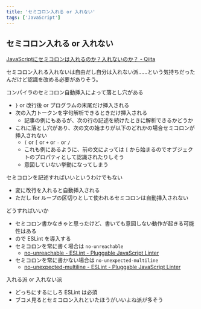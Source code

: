 ```yaml
---
title: 'セミコロン入れる or 入れない'
tags: ['JavaScript']
---
```


## セミコロン入れる or 入れない

[JavaScriptにセミコロンは入れるのか？入れないのか？ \- Qiita](https://qiita.com/tetsuyaohira/items/e2c245dfa9dbaf0a4a13)

セミコロン入れる入れないは自由だし自分は入れない派……という気持ちだったんだけど認識を改める必要がありそう。

コンパイラのセミコロン自動挿入によって落とし穴がある

- `}` or 改行後 or プログラムの末尾だけ挿入される
- 次の入力トークンを字句解析できるときだけ挿入される
  - 記事の例にもあるが、次の行の記述を続けたときに解析できるかどうか
- これに落とし穴があり、次の文の始まりが以下のどれかの場合セミコロンが挿入されない
  - `(` or `[` or `+` or `-` or `/`
  - これも例にあるように、前の文によっては `[` から始まるのでオブジェクトのプロパティとして認識されたりしそう
  - 意図していない挙動になってしまう

セミコロンを記述すればいいというわけでもない

- 変に改行を入れると自動挿入される
- ただし for ループの区切りとして使われるセミコロンは自動挿入されない

どうすればいいか

- セミコロン書かなきゃと思ったけど、書いても意図しない動作が起きる可能性はある
- ので ESLint を導入する
- セミコロンを常に書く場合は `no-unreachable`
  - [no\-unreachable \- ESLint \- Pluggable JavaScript Linter](https://eslint.org/docs/latest/rules/no-unreachable)
- セミコロンを常に書かない場合は `no-unexpected-multiline`
  - [no\-unexpected\-multiline \- ESLint \- Pluggable JavaScript Linter](https://eslint.org/docs/latest/rules/no-unexpected-multiline)

入れる派 or 入れない派

- どっちにするにしろ ESLint は必須
- ブコメ見るとセミコロン入れといたほうがいいよね派が多そう
